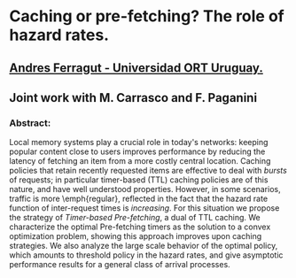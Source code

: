 # Caching or pre-fetching? The role of hazard rates.

## [Andres Ferragut - Universidad ORT Uruguay.](https://aferragu.github.io.)
## Joint work with M. Carrasco and F. Paganini

### Abstract:

Local memory systems play a crucial role in today's networks: keeping popular content close to users improves performance by reducing the latency of fetching an item from a more costly central location. Caching policies that retain recently requested items are effective to deal with *bursts* of requests; in particular timer-based (TTL) caching policies are of this nature, and have well understood properties. However, in some scenarios, traffic is more \emph{regular}, reflected in the fact that the hazard rate function of inter-request times is *increasing*. For this situation we propose the strategy of *Timer-based Pre-fetching*, a dual of TTL caching. We characterize the optimal Pre-fetching timers as the solution to a convex optimization problem, showing this approach improves upon caching strategies. We also analyze the large scale behavior of the optimal policy, which amounts to threshold policy in the hazard rates, and give asymptotic performance results for a general class of arrival processes.
